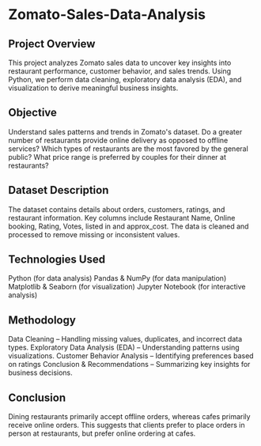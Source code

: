 # Zomato-Sales-Data-Analysis

## Project Overview

This project analyzes Zomato sales data to uncover key insights into restaurant performance, customer behavior, and sales trends. Using Python, we perform data cleaning, exploratory data analysis (EDA), and visualization to derive meaningful business insights.


## Objective

Understand sales patterns and trends in Zomato's dataset.
Do a greater number of restaurants provide online delivery as opposed to offline services?
Which types of restaurants are the most favored by the general public?
What price range is preferred by couples for their dinner at restaurants?


## Dataset Description

The dataset contains details about orders, customers, ratings, and restaurant information.
Key columns include Restaurant Name, Online booking, Rating, Votes, listed in and approx_cost.
The data is cleaned and processed to remove missing or inconsistent values.


## Technologies Used

Python (for data analysis)
Pandas & NumPy (for data manipulation)
Matplotlib & Seaborn (for visualization)
Jupyter Notebook (for interactive analysis)


## Methodology

Data Cleaning – Handling missing values, duplicates, and incorrect data types.
Exploratory Data Analysis (EDA) – Understanding patterns using visualizations.
Customer Behavior Analysis – Identifying preferences based on ratings 
Conclusion & Recommendations – Summarizing key insights for business decisions.

## Conclusion 

Dining restaurants primarily accept offline orders, whereas cafes primarily receive online orders. This suggests that clients prefer to place orders in person at restaurants, but prefer online ordering at cafes.




